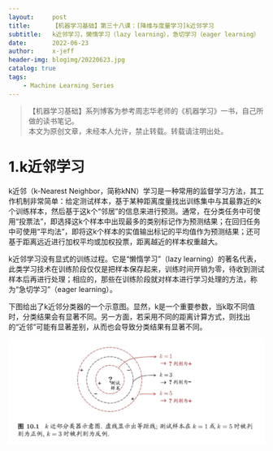 ```yaml
---
layout:     post
title:      【机器学习基础】第三十八课：[降维与度量学习]k近邻学习
subtitle:   k近邻学习，懒惰学习（lazy learning），急切学习（eager learning）
date:       2022-06-23
author:     x-jeff
header-img: blogimg/20220623.jpg
catalog: true
tags:
    - Machine Learning Series
---
```

>【机器学习基础】系列博客为参考周志华老师的《机器学习》一书，自己所做的读书笔记。  
>本文为原创文章，未经本人允许，禁止转载。转载请注明出处。

# 1.k近邻学习

k近邻（k-Nearest Neighbor，简称kNN）学习是一种常用的监督学习方法，其工作机制非常简单：给定测试样本，基于某种距离度量找出训练集中与其最靠近的k个训练样本，然后基于这k个“邻居”的信息来进行预测。通常，在分类任务中可使用“投票法”，即选择这k个样本中出现最多的类别标记作为预测结果；在回归任务中可使用“平均法”，即将这k个样本的实值输出标记的平均值作为预测结果；还可基于距离远近进行加权平均或加权投票，距离越近的样本权重越大。

k近邻学习没有显式的训练过程。它是“懒惰学习”（lazy learning）的著名代表，此类学习技术在训练阶段仅仅是把样本保存起来，训练时间开销为零，待收到测试样本后再进行处理；相应的，那些在训练阶段就对样本进行学习处理的方法，称为“急切学习”（eager learning）。

下图给出了k近邻分类器的一个示意图。显然，k是一个重要参数，当k取不同值时，分类结果会有显著不同。另一方面，若采用不同的距离计算方式，则找出的“近邻”可能有显著差别，从而也会导致分类结果有显著不同。

![](https://github.com/x-jeff/BlogImage/raw/master/MachineLearningSeries/Lesson38/38x1.png)